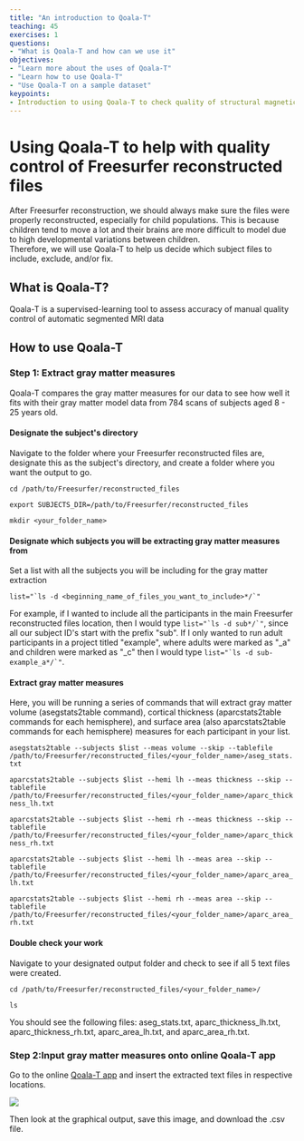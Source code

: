```yaml
---
title: "An introduction to Qoala-T"
teaching: 45
exercises: 1
questions:
- "What is Qoala-T and how can we use it"
objectives:
- "Learn more about the uses of Qoala-T"
- "Learn how to use Qoala-T"
- "Use Qoala-T on a sample dataset"
keypoints:
- Introduction to using Qoala-T to check quality of structural magnetic resonance imaging data, which is particularly important for child and clinical  populations.
---
```


# Using Qoala-T to help with quality control of Freesurfer reconstructed files

After Freesurfer reconstruction, we should always make sure the files were properly reconstructed, especially for child populations.  This is because children tend to move a lot and
their brains are more difficult to model due to high developmental variations between children.  
Therefore, we will use Qoala-T to help us decide which subject files to include, exclude, and/or fix.

## What is Qoala-T?
Qoala-T is a supervised-learning tool to assess accuracy of manual quality control of automatic segmented MRI data

## How to use Qoala-T

### Step 1: Extract gray matter measures

Qoala-T compares the gray matter measures for our data to see how well it fits with their gray matter model data from 784 scans of subjects aged 8 - 25 years old. 


#### Designate the subject's directory

Navigate to the folder where your Freesurfer reconstructed files are, designate this as the subject's directory, and create a folder where you want the output to go.

```cd /path/to/Freesurfer/reconstructed_files```

```export SUBJECTS_DIR=/path/to/Freesurfer/reconstructed_files```

```mkdir <your_folder_name>```

#### Designate which subjects you will be extracting gray matter measures from

Set a list with all the subjects you will be including for the gray matter extraction

```list="`ls -d <beginning_name_of_files_you_want_to_include>*/`"```

For example, if I wanted to include all the participants in the main Freesurfer reconstructed files location, then I would type ``` list="`ls -d sub*/`" ```, since all our subject ID's start with the prefix "sub". If I only wanted to run adult participants in a project titled "example", where adults were marked as "_a" and children were marked as "_c" then I would type ``` list="`ls -d sub-example_a*/`" ```.

#### Extract gray matter measures
Here, you will be running a series of commands that will extract gray matter volume (asegstats2table command), cortical thickness (aparcstats2table commands for each hemisphere), and surface area (also aparcstats2table commands for each hemisphere) measures for each participant in your list.

```asegstats2table --subjects $list --meas volume --skip --tablefile /path/to/Freesurfer/reconstructed_files/<your_folder_name>/aseg_stats.txt```

```aparcstats2table --subjects $list --hemi lh --meas thickness --skip --tablefile /path/to/Freesurfer/reconstructed_files/<your_folder_name>/aparc_thickness_lh.txt```

```aparcstats2table --subjects $list --hemi rh --meas thickness --skip --tablefile /path/to/Freesurfer/reconstructed_files/<your_folder_name>/aparc_thickness_rh.txt```

```aparcstats2table --subjects $list --hemi lh --meas area --skip --tablefile /path/to/Freesurfer/reconstructed_files/<your_folder_name>/aparc_area_lh.txt```

```aparcstats2table --subjects $list --hemi rh --meas area --skip --tablefile /path/to/Freesurfer/reconstructed_files/<your_folder_name>/aparc_area_rh.txt```

#### Double check your work

Navigate to your designated output folder and check to see if all 5 text files were created.

```cd /path/to/Freesurfer/reconstructed_files/<your_folder_name>/```

```ls```

You should see the following files: aseg_stats.txt, aparc_thickness_lh.txt, aparc_thickness_rh.txt, aparc_area_lh.txt, and aparc_area_rh.txt.

### Step 2:Input gray matter measures onto online Qoala-T app

Go to the online [Qoala-T app](https://qoala-t.shinyapps.io/qoala-t_app/) and insert the extracted text files in respective locations.

![](https://github.com/jlegault/Materials_for_Inspection_of_sMRI_data/blob/master/Images_for_wiki_page/qoala_t_app_inserts.png)

Then look at the graphical output, save this image, and download the .csv file.
